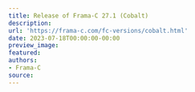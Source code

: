 ```yaml
---
title: Release of Frama-C 27.1 (Cobalt)
description:
url: 'https://frama-c.com/fc-versions/cobalt.html'
date: 2023-07-18T00:00:00-00:00
preview_image:
featured:
authors:
- Frama-C
source:
---
```



